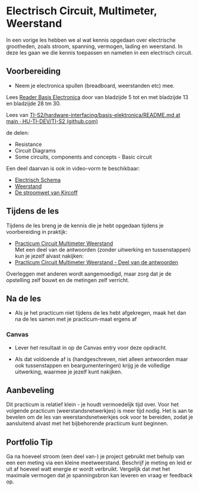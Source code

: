 # Electrisch Circuit, Multimeter, Weerstand

In een vorige les hebben we al wat kennis opgedaan over electrische grootheden, zoals stroom, spanning, vermogen, lading en weerstand. In deze les gaan we die kennis toepassen en nameten in een electrisch circuit.

## Voorbereiding

- Neem je electronica spullen (breadboard, weerstanden etc) mee.   

Lees [Reader Basis Electronica](https://github.com/HU-TI-DEV/TI-S2/blob/main/hardware-interfacing/pdfs/reader-basis-electronica.pdf) door van bladzijde 5 tot en met bladzijde 13 en bladzijde 28 tm 30.

Lees van
[TI-S2/hardware-interfacing/basis-elektronica/README.md at main · HU-TI-DEV/TI-S2 (github.com)](https://github.com/HU-TI-DEV/TI-S2/blob/main/hardware-interfacing/basis-elektronica/README.md#basis-elektronica)

de delen:

- Resistance
- Circuit Diagrams
- Some circuits, components and concepts - Basic circuit

Een deel daarvan is ook in video-vorm te beschikbaar:
- [Electrisch Schema](https://www.youtube.com/watch?v=YDCEUy-kM9w)
- [Weerstand](https://www.youtube.com/watch?v=tUazer9WJPY)
- [De stroomwet van Kircoff](https://www.youtube.com/watch?v=ildeUrwVQEI)

## Tijdens de les

Tijdens de les breng je de kennis die je hebt opgedaan tijdens je voorbereiding in praktijk:

- [Practicum Circuit Multimeter Weerstand](../../../hardware-interfacing/basis-elektronica/electrisch-circuit-multimeter-weerstand/practicum-circuit-multimeter-weerstand.md)    
  Met een deel van de antwoorden (zonder uitwerking en tussenstappen) kun je jezelf alvast nakijken:
- [Practicum Circuit Multimeter Weerstand - Deel van de antwoorden](../../../hardware-interfacing/basis-elektronica/electrisch-circuit-multimeter-weerstand/practicum-circuit-multimeter-weerstand-deel-van-antwoorden.md) 

Overleggen met anderen wordt aangemoedigd, maar zorg dat je de opstelling zelf bouwt en de metingen zelf verricht.

## Na de les

- Als je het practicum niet tijdens de les hebt afgekregen, maak het dan na de les samen met je practicum-maat ergens af

### Canvas
- Lever het resultaat in op de Canvas entry voor deze opdracht. 

- Als dat voldoende af is (handgeschreven, niet alleen antwoorden maar ook tussenstappen en beargumenteringen) krijg je de volledige uitwerking, waarmee je jezelf kunt nakijken.

## Aanbeveling
Dit practicum is relatief klein - je houdt vermoedelijk tijd over. Voor het volgende practicum (weerstandsnetwerkjes) is meer tijd nodig. Het is aan te bevelen om de les van weerstandsnetwerkjes ook voor te bereiden, zodat je aansluitend alvast met het bijbehorende practicum kunt beginnen.

## Portfolio Tip
Ga na hoeveel stroom (een deel van-) je project gebruikt met behulp van een een meting via een kleine meetweerstand. Beschrijf je meting en leid er uit af hoeveel watt energie er wordt verbruikt. Vergelijk dat met het maximale vermogen dat je spanningsbron kan leveren en vraag er feedback op.